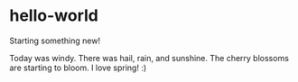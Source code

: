 # hello-world

Starting something new!


Today was windy. There was hail, rain, and sunshine. The cherry blossoms are starting to bloom. I love spring! :)
